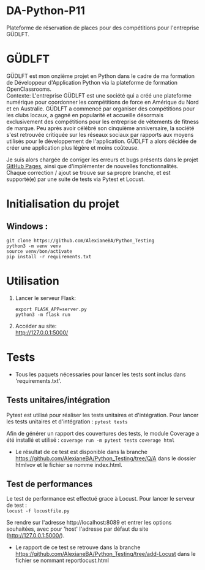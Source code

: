 # DA-Python-P11
Plateforme de réservation de places pour des compétitions pour l'entreprise GÜDLFT.

# GÜDLFT

GÜDLFT est mon onzième projet en Python dans le cadre de ma formation de Développeur d'Application Python via la plateforme de formation OpenClassrooms. <br>
Contexte: L'entreprise GÜDLFT est une société qui a créé une plateforme numérique pour coordonner les compétitions de force en Amérique du Nord et en Australie.
GÜDLFT a commencé par organiser des compétitions pour les clubs locaux, a gagné en popularité et accueille désormais exclusivement des compétitions pour les entreprise de vêtements de fitness de marque. Peu après avoir célébré son cinquième anniversaire, la société s'est retrouvée critiquée sur les réseaux sociaux par rapports aux moyens utilisés pour le développement de l'application.
GÜDLFT a alors décidée de créer une application plus légère et moins coûteuse.

Je suis alors chargée de corriger les erreurs et bugs présents dans le projet [GitHub Pages](https://github.com/OpenClassrooms-Student-Center/Python_Testing), ainsi que d'implémenter de nouvelles fonctionnalités. Chaque correction / ajout se trouve sur sa propre branche, et est supporté(e) par une suite de tests via Pytest et Locust.

# Initialisation du projet 

## Windows :

`git clone https://github.com/AlexianeBA/Python_Testing` <br>
`python3 -m venv venv`<br>
`source venv/bon/activate`<br>
`pip install -r requirements.txt`

# Utilisation

1. Lancer le serveur Flask:

    `export FLASK_APP=server.py`<br>
    `python3 -m flask run`
2. Accéder au site:<br>
   http://127.0.0.1:5000/

# Tests

* Tous les paquets nécessaries pour lancer les tests sont inclus dans 'requirements.txt'.

## Tests unitaires/intégration
Pytest est utilisé pour réaliser les tests unitaires et d'intégration.
Pour lancer les tests unitaires et d'intégration :
`pytest tests`

Afin de générer un rapport des couvertures des tests, le module Coverage a été installé et utilisé :
`coverage run -m pytest tests`
`coverage html`

* Le résultat de ce test est disponible dans la branche https://github.com/AlexianeBA/Python_Testing/tree/Q/A dans le dossier htmlvov et le fichier se nomme index.html.


## Test de performances

Le test de performance est effectué grace à Locust. Pour lancer le serveur de test : <br>
`locust -f locustfile.py`

Se rendre sur l'adresse http://localhost:8089 et entrer les options souhaitées, avec pour 'host' l'adresse par défaut du site (http://127.0.0.1:5000/).
* Le rapport de ce test se retrouve dans la branche https://github.com/AlexianeBA/Python_Testing/tree/add-Locust dans le fichier se nommant reportlocust.html


